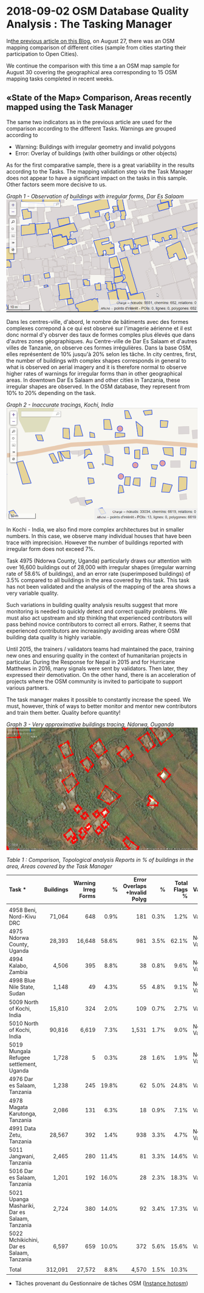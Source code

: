 # 2018-09-02 OSM Database Quality Analysis : The Tasking Manager

In[the previous article on this Blog](!Database_Quality_Analysis_Building_overlaps_and_irregular_geometries_Various_cartographic_projects_comparison.md), on August 27, 
 there was an OSM mapping comparison of different cities (sample from cities starting their participation to Open Cities).  

 We continue the comparison with this time a an OSM map sample for August 30 covering the geographical area corresponding to 
 15 OSM mapping tasks completed in recent weeks. 


## «State of the Map» Comparison, Areas recently mapped using the Task Manager

The same two indicators as in the previous article are used for the comparison according to the different Tasks. Warnings are grouped according to
- Warning: Buildings with irregular geometry and invalid polygons
- Error: Overlay of buildings (with other buildings or other objects)

As for the first comparative sample, there is a great variability in the results according to the Tasks. The mapping validation step via the Task Manager does not appear to have a significant impact on the tasks in this sample. Other factors seem more decisive to us.

*Graph 1 - Observation of buildings with irregular forms, Dar Es Salaam*
![Dar Es Salaam](img/Overpass-Dar-Es-Sallaam-Irregular-Geometries.png)

Dans les centres-ville, d'abord, le nombre de bâtiments avec des formes complexes correpond à ce qui est observé sur l'imagerie aérienne et il est donc normal d'y obsrver des taux de formes comples plus élevés que dans d'autres zones géographiques. Au Centre-ville de Dar Es Salaam et d'autres villes de Tanzanie, on observe ces formes irrégulières. Dans la base OSM, elles représentent de 10% jusqu'à 20% selon les tâche. 
In city centres, first, the number of buildings with complex shapes corresponds in general to what is observed on aerial imagery and it is therefore normal to observe higher rates of warnings for irregular forms than in other geographical areas. In downtown Dar Es Salaam and other cities in Tanzania, these irregular shapes are observed. In the OSM database, they represent from 10% to 20% depending on the task. 

*Graph 2 - Inaccurate tracings, Kochi, India*
![Dar Es Salaam](img/Overpass-Kochi-India-Irregular-Forms-Validation.png)

In Kochi - India, we also find more complex architectures but in smaller numbers. In this case, we observe many individual houses that have been trace with imprecision. However the number of buildings reported with irregular form does not exceed 7%.

Task 4975 (Ndorwa County, Uganda) particularly draws our attention with over 16,600 buildings out of 28,000 with irregular shapes (irregular warning rate of 58.6% of buildings), and an error rate (superimposed buildings) of 3.5% compared to all buildings in the area covered by this task.  This task has not been validated and the analysis of the mapping of the area shows a very variable quality.

Such variations in building quality analysis results suggest that more monitoring is needed to quickly detect and correct quality problems. We must also act upstream and stp thinkîng that experienced contributors will pass behind novice contributors to correct all errors. Rather, it seems that experienced contributors are increasingly avoiding areas where OSM building data quality is highly variable.

Until 2015, the trainers / validators teams  had maintained the pace, training new ones and ensuring quality in the context of humanitarian projects in particular. During the Response for Nepal in 2015 and for Hurricane Matthews in 2016, many signals were sent by validators. Then later, they expressed their demotivation. On the other hand, there is an acceleration of projects where the OSM community is invited to participate to support various partners. 

The task manager makes it possible to constantly increase the speed. We must, however, think of ways to better monitor and mentor new contributors and train them better. Quality before quantity!


*Graph 3 - Very approximative buildings tracing, Ndorwa, Ouganda*
![Ndorwa, Ouganda](img/JOSM-TM-4975-Ndorwa-County-Uganda.png)



*Table 1 : Comparison, Topological analysis Reports in % of buildings in the area, Areas covered by the Task Manager*

|	Task * 	|	Buildings	|	Warning Irreg Forms	|	%	|	Error Overlaps +Invalid Polyg	|	%	|	Total Flags % | Validation |
|	:------------------------------------------	|	--------:	|	------:	|	--------:	|	------:	|	------:	|	------:	| :------------|
|		|		|		|		|		|		|		|		||	4954 Muchinga province, Zambia	|	53,748	|	605	|	1.1%	|	56	|	0.1%	|	1.2%	|	Validated	|
|	4958 Beni, Nord-Kivu DRC	|	71,064	|	648	|	0.9%	|	181	|	0.3%	|	1.2%	|	Validated	|
|	4975 Ndorwa County, Uganda	|	28,393	|	16,648	|	58.6%	|	981	|	3.5%	|	62.1%	|	Not Validated	|
|	4994 Kalabo, Zambia	|	4,506	|	395	|	8.8%	|	38	|	0.8%	|	9.6%	|	Not Validated	|
|	4998 Blue Nile State, Sudan	|	1,148	|	49	|	4.3%	|	55	|	4.8%	|	9.1%	|	Not Validated	|
|	5009 North of Kochi, India	|	15,810	|	324	|	2.0%	|	109	|	0.7%	|	2.7%	|	Validated	|
|	5010 North of Kochi, India	|	90,816	|	6,619	|	7.3%	|	1,531	|	1.7%	|	9.0%	|	Not Validated	|
|	5019 Mungala Refugee settlement, Uganda	|	1,728	|	5	|	0.3%	|	28	|	1.6%	|	1.9%	|	Not Validated	|
|	4976 Dar es Salaam, Tanzania 	|	1,238	|	245	|	19.8%	|	62	|	5.0%	|	24.8%	|	Validated	|
|	4978 Magata Karutonga, Tanzania	|	2,086	|	131	|	6.3%	|	18	|	0.9%	|	7.1%	|	Validated	|
|	4991 Data Zetu, Tanzania	|	28,567	|	392	|	1.4%	|	938	|	3.3%	|	4.7%	|	Not Validated	|
|	5011 Jangwani, Tanzania 	|	2,465	|	280	|	11.4%	|	81	|	3.3%	|	14.6%	|	Validated	|
|	5016 Dar es Salaam, Tanzania 	|	1,201	|	192	|	16.0%	|	28	|	2.3%	|	18.3%	|	Validated	|
|	5021 Upanga Mashariki, Dar es Salaam, Tanzania	|	2,724	|	380	|	14.0%	|	92	|	3.4%	|	17.3%	|	Validated	|
|	5022 Mchikichini, Dar es Salaam, Tanzania	|	6,597	|	659	|	10.0%	|	372	|	5.6%	|	15.6%	|	Validated	|
|		|		|		|		|		|		|		|		|
|	Total	|	312,091	|	27,572	|	8.8%	|	4,570	|	1.5%	|	10.3%	|		|

* Tâches provenant du Gestionnaire de tâches OSM ([Instance hotosm](https://tasks.hotosm.org))

